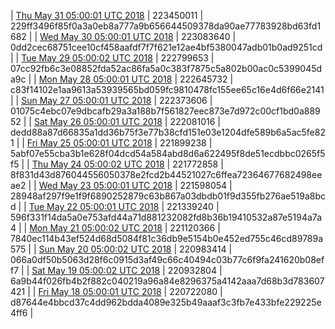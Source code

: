 | [Thu May 31 05:00:01 UTC 2018](https://transfer.sh/7omcN/dashninja-dbdump-20180531070001.tar.bz2) | 223450011 | 229ff3496f85f0a3a0eb8a777a9b656644509378da90ae77783928bd63fd1682 | 
| [Wed May 30 05:00:01 UTC 2018](https://transfer.sh/RTPmO/dashninja-dbdump-20180530070001.tar.bz2) | 223083640 | 0dd2cec68751cee10cf458aafdf7f7f621e12ae4bf5380047adb01b0ad9251cd | 
| [Tue May 29 05:00:02 UTC 2018](https://transfer.sh/IwtjW/dashninja-dbdump-20180529070001.tar.bz2) | 222799653 | 07cc92fb6c3e08852fda52ac86fa5a0c383f7875c5a802b00ac0c5399045da9c | 
| [Mon May 28 05:00:01 UTC 2018](https://transfer.sh/aRuK3/dashninja-dbdump-20180528070001.tar.bz2) | 222645732 | c83f14102e1aa9613a53939565bd059fc9810478fc155ee65c16e4d6f66e2141 | 
| [Sun May 27 05:00:01 UTC 2018](https://transfer.sh/t2vXR/dashninja-dbdump-20180527070001.tar.bz2) | 222373606 | 01075c4ebc07e9dbcafb29a3a188b7f561827eec873e7d972c00cf1bd0a88952 | 
| [Sat May 26 05:00:01 UTC 2018](https://transfer.sh/pyiiH/dashninja-dbdump-20180526070001.tar.bz2) | 222081016 | dedd88a87d66835a1dd36b75f3e77b38cfd151e03e1204dfe589b6a5ac5fe821 | 
| [Fri May 25 05:00:01 UTC 2018](https://transfer.sh/ts0PY/dashninja-dbdump-20180525070001.tar.bz2) | 221899238 | 5abf07e55cba3b1e628f04dcd54a584abd8d6a622495f8de51ecdbbc0265f5f5 | 
| [Thu May 24 05:00:02 UTC 2018](https://transfer.sh/DLwWS/dashninja-dbdump-20180524070002.tar.bz2) | 221772858 | 8f831d43d876044556050378e2fcd2b44521027c6ffea72364677682498eeae2 | 
| [Wed May 23 05:00:01 UTC 2018](https://transfer.sh/12j53g/dashninja-dbdump-20180523070001.tar.bz2) | 221598054 | 28948af297f9e1f9f6890252879c63b867a03dbdb01f9d355fb276ae519a8bcd | 
| [Tue May 22 05:00:01 UTC 2018](https://transfer.sh/Nv6Jv/dashninja-dbdump-20180522070001.tar.bz2) | 221339240 | 596f331f14da5a0e753afd44a71d881232082fd8b36b19410532a87e5194a7a4 | 
| [Mon May 21 05:00:02 UTC 2018](https://transfer.sh/XfDzQ/dashninja-dbdump-20180521070002.tar.bz2) | 221120366 | 7840ec114b43ef524d68d5084f81c36db9e5154b0e452ed755c46cd89789a575 | 
| [Sun May 20 05:00:02 UTC 2018](https://transfer.sh/KWYU6/dashninja-dbdump-20180520070002.tar.bz2) | 220983414 | 066a0df50b5063d28f6c0915d3af49c66c40494c03b77c6f9fa241620b08eff7 | 
| [Sat May 19 05:00:02 UTC 2018](https://transfer.sh/LEtb2/dashninja-dbdump-20180519070002.tar.bz2) | 220932804 | 6a9b44f026fb4b2f882c040219a96a84e8296375a4142aaa7d68b3d783607421 | 
| [Fri May 18 05:00:01 UTC 2018](https://transfer.sh/j8msv/dashninja-dbdump-20180518070001.tar.bz2) | 220722080 | d87644e4bbcd37c4dd962bdda4089e325b49aaaf3c3fb7e433bfe229225e4ff6 | 
